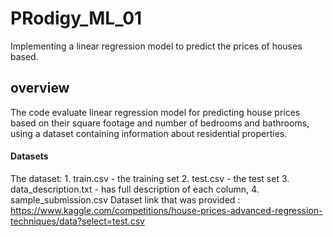 # PRodigy_ML_01
Implementing a linear regression model to predict the prices of houses based.
## overview
The code evaluate linear regression model for predicting house prices based on their square footage and number of bedrooms and bathrooms, using a dataset containing information about residential properties.
#### Datasets
The dataset: 1. train.csv - the training set 2. test.csv - the test set 3. data_description.txt -  has full description of each column, 4. sample_submission.csv 
Dataset link that was provided : https://www.kaggle.com/competitions/house-prices-advanced-regression-techniques/data?select=test.csv
